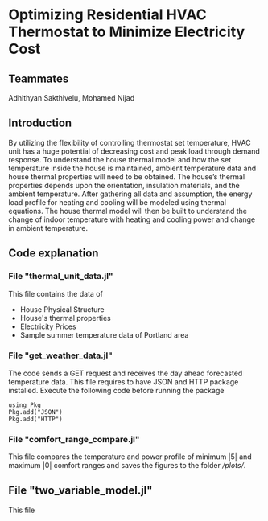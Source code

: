 # Optimizing Residential HVAC Thermostat to Minimize Electricity Cost
## Teammates
Adhithyan Sakthivelu, Mohamed Nijad


## Introduction
By utilizing the flexibility of controlling thermostat set temperature, HVAC unit has a huge potential of decreasing cost and peak load through demand response. To understand the house thermal model and how the set temperature inside the house is maintained, ambient temperature data and house thermal properties will need to be obtained. The house’s thermal properties depends upon the orientation, insulation materials, and the
ambient temperature. After gathering all data and assumption, the energy load profile for heating and cooling will be modeled using thermal equations. The house thermal model will then be built to understand the change of indoor temperature with heating and cooling power and change in ambient temperature.

## Code explanation
### File "thermal_unit_data.jl"
This file contains the data of
* House Physical Structure
* House's thermal properties
* Electricity Prices
* Sample summer temperature data of Portland area

### File "get_weather_data.jl"
The code sends a GET request and receives the day ahead forecasted temperature data. This file requires to have JSON and HTTP package installed. Execute the following code before running the package
```
using Pkg
Pkg.add("JSON")
Pkg.add("HTTP")
```
### File "comfort_range_compare.jl"
This file compares the temperature and power profile of minimum |5| and maximum |0| comfort ranges and saves the figures to the folder */plots/*. 

## File "two_variable_model.jl"
This file
